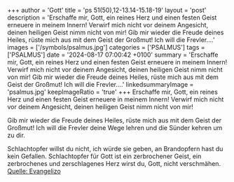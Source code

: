 +++
author = 'Gott'
title = 'ps 51(50),12-13.14-15.18-19'
layout = 'post'
description = 'Erschaffe mir, Gott, ein reines Herz  und einen festen Geist erneuere in meinem Innern! Verwirf mich nicht vor deinem Angesicht,  deinen heiligen Geist nimm nicht von mir!  Gib mir wieder die Freude deines Heiles,  rüste mich aus mit dem Geist der Großmut! Ich will die Frevler....'
images = ['/symbols/psalmus.jpg']
categories = ['PSALMUS']
tags = ['PSALMUS']
date = '2024-08-17 07:00:42 +0100'
summary = 'Erschaffe mir, Gott, ein reines Herz  und einen festen Geist erneuere in meinem Innern! Verwirf mich nicht vor deinem Angesicht,  deinen heiligen Geist nimm nicht von mir!  Gib mir wieder die Freude deines Heiles,  rüste mich aus mit dem Geist der Großmut! Ich will die Frevler....'
linkedsummaryImage = 'psalmus.jpg'
keepImageRatio = 'true'
+++
Erschaffe mir, Gott, ein reines Herz 
und einen festen Geist erneuere in meinem Innern!
Verwirf mich nicht vor deinem Angesicht, 
deinen heiligen Geist nimm nicht von mir!

Gib mir wieder die Freude deines Heiles, 
rüste mich aus mit dem Geist der Großmut!
Ich will die Frevler deine Wege lehren 
und die Sünder kehren um zu dir.<!--more-->

Schlachtopfer willst du nicht, ich würde sie geben, 
an Brandopfern hast du kein Gefallen.
Schlachtopfer für Gott ist ein zerbrochener Geist, 
ein zerbrochenes und zerschlagenes Herz 
wirst du, Gott, nicht verschmähen.<br> [Quelle: Evangelizo](https://evangeliumtagfuertag.org/DE/gospel)